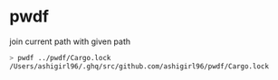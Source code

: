 # pwdf

join current path with given path

```bash
> pwdf ../pwdf/Cargo.lock
/Users/ashigirl96/.ghq/src/github.com/ashigirl96/pwdf/Cargo.lock
```
